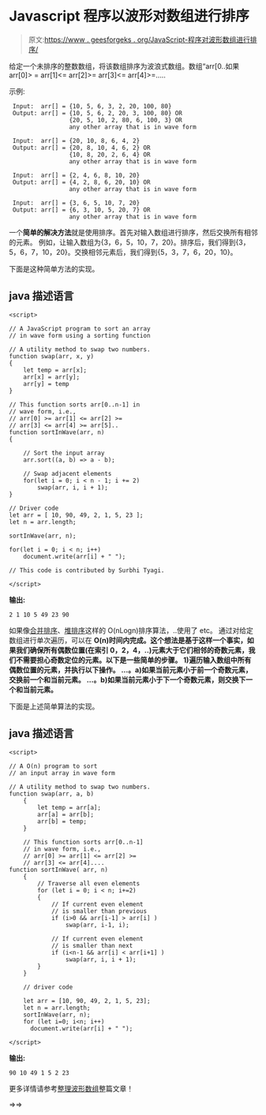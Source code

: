 # Javascript 程序以波形对数组进行排序

> 原文:[https://www . geesforgeks . org/JavaScript-程序对波形数组进行排序/](https://www.geeksforgeeks.org/javascript-program-to-sort-an-array-in-wave-form/)

给定一个未排序的整数数组，将该数组排序为波浪式数组。数组“arr[0..如果 arr[0]> = arr[1]<= arr[2]>= arr[3]<= arr[4]>=…..

示例:

```
 Input:  arr[] = {10, 5, 6, 3, 2, 20, 100, 80}
 Output: arr[] = {10, 5, 6, 2, 20, 3, 100, 80} OR
                 {20, 5, 10, 2, 80, 6, 100, 3} OR
                 any other array that is in wave form

 Input:  arr[] = {20, 10, 8, 6, 4, 2}
 Output: arr[] = {20, 8, 10, 4, 6, 2} OR
                 {10, 8, 20, 2, 6, 4} OR
                 any other array that is in wave form

 Input:  arr[] = {2, 4, 6, 8, 10, 20}
 Output: arr[] = {4, 2, 8, 6, 20, 10} OR
                 any other array that is in wave form

 Input:  arr[] = {3, 6, 5, 10, 7, 20}
 Output: arr[] = {6, 3, 10, 5, 20, 7} OR
                 any other array that is in wave form

```

一个**简单的解决方法**就是使用排序。首先对输入数组进行排序，然后交换所有相邻的元素。
例如，让输入数组为{3，6，5，10，7，20}。排序后，我们得到{3，5，6，7，10，20}。交换相邻元素后，我们得到{5，3，7，6，20，10}。

下面是这种简单方法的实现。

## java 描述语言

```
<script>

// A JavaScript program to sort an array 
// in wave form using a sorting function

// A utility method to swap two numbers.
function swap(arr, x, y)
{
    let temp = arr[x];
    arr[x] = arr[y];
    arr[y] = temp
}

// This function sorts arr[0..n-1] in 
// wave form, i.e.,
// arr[0] >= arr[1] <= arr[2] >= 
// arr[3] <= arr[4] >= arr[5]..
function sortInWave(arr, n)
{

    // Sort the input array
    arr.sort((a, b) => a - b);

    // Swap adjacent elements
    for(let i = 0; i < n - 1; i += 2)
        swap(arr, i, i + 1);
}

// Driver code
let arr = [ 10, 90, 49, 2, 1, 5, 23 ];
let n = arr.length;

sortInWave(arr, n);

for(let i = 0; i < n; i++)
    document.write(arr[i] + " ");

// This code is contributed by Surbhi Tyagi.

</script>
```

**输出:**

```
2 1 10 5 49 23 90
```

如果像[合并排序](http://geeksquiz.com/merge-sort/)、[堆排序](http://geeksquiz.com/heap-sort/)这样的 O(nLogn)排序算法，..使用了 etc。
通过对给定数组进行单次遍历，可以在 **O(n)时间内完成。这个想法是基于这样一个事实，如果我们确保所有偶数位置(在索引 0，2，4，..)元素大于它们相邻的奇数元素，我们不需要担心奇数定位的元素。以下是一些简单的步骤。
1)遍历输入数组中所有偶数位置的元素，并执行以下操作。
…。a)如果当前元素小于前一个奇数元素，交换前一个和当前元素。
…。b)如果当前元素小于下一个奇数元素，则交换下一个和当前元素。**

下面是上述简单算法的实现。

## java 描述语言

```
<script>

// A O(n) program to sort 
// an input array in wave form

// A utility method to swap two numbers.
function swap(arr, a, b)
    {
        let temp = arr[a];
        arr[a] = arr[b];
        arr[b] = temp;
    }

    // This function sorts arr[0..n-1] 
    // in wave form, i.e.,
    // arr[0] >= arr[1] <= arr[2] >= 
    // arr[3] <= arr[4]....
function sortInWave( arr, n)
    {
        // Traverse all even elements
        for (let i = 0; i < n; i+=2)
        {
            // If current even element 
            // is smaller than previous
            if (i>0 && arr[i-1] > arr[i] )
                swap(arr, i-1, i);

            // If current even element 
            // is smaller than next
            if (i<n-1 && arr[i] < arr[i+1] )
                swap(arr, i, i + 1);
        }
    }

    // driver code 

    let arr = [10, 90, 49, 2, 1, 5, 23];
    let n = arr.length;
    sortInWave(arr, n);
    for (let i=0; i<n; i++)
      document.write(arr[i] + " ");

</script>
```

**输出:**

```
90 10 49 1 5 2 23

```

更多详情请参考[整理波形数组](https://www.geeksforgeeks.org/sort-array-wave-form-2/)整篇文章！

=>=>